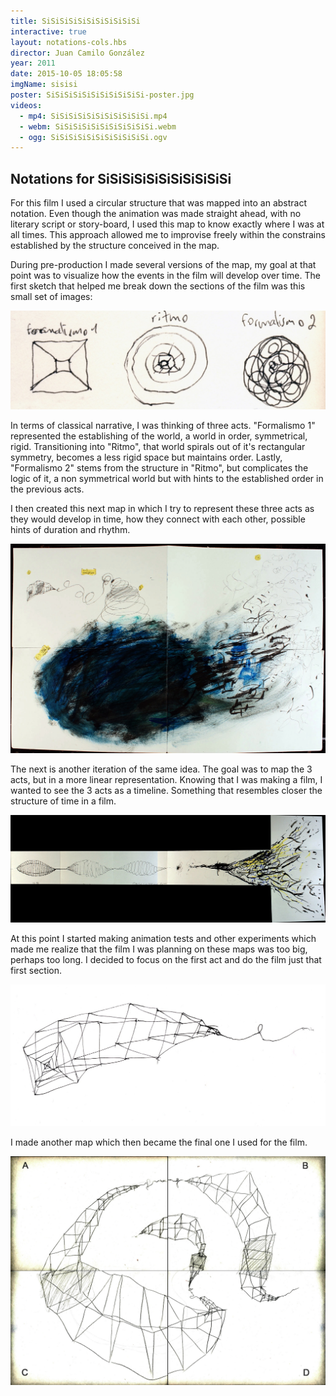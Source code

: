 ```yaml
---
title: SiSiSiSiSiSiSiSiSiSiSi
interactive: true
layout: notations-cols.hbs
director: Juan Camilo González
year: 2011
date: 2015-10-05 18:05:58
imgName: sisisi
poster: SiSiSiSiSiSiSiSiSiSiSi-poster.jpg
videos:
  - mp4: SiSiSiSiSiSiSiSiSiSiSi.mp4
  - webm: SiSiSiSiSiSiSiSiSiSiSi.webm
  - ogg: SiSiSiSiSiSiSiSiSiSiSi.ogv
---
```

## Notations for SiSiSiSiSiSiSiSiSiSiSi
For this film I used a circular structure that was mapped into an abstract notation. Even though the animation was made straight ahead, with no literary script or story-board, I used this map to know exactly where I was at all times. This approach allowed me to improvise freely within the constrains established by the structure conceived in the map.

During pre-production I made several versions of the map, my goal at that point was to visualize how the events in the film will develop over time. The first sketch that helped me break down the sections of the film was this small set of images:

![Structure](/img/notations/sisisi-estructura.jpg)

In terms of classical narrative, I was thinking of three acts. "Formalismo 1" represented the establishing of the world, a world in order, symmetrical, rigid. Transitioning into "Ritmo", that world spirals out of it's rectangular symmetry, becomes a less rigid space but maintains order. Lastly, "Formalismo 2" stems from the structure in "Ritmo", but complicates the logic of it, a non symmetrical world but with hints to the established order in the previous acts.

I then created this next map in which I try to represent these three acts as they would develop in time, how they connect with each other, possible hints of duration and rhythm.

![First Map](/img/notations/sisisi-first-map.jpg)

The next is another iteration of the same idea. The goal was to map the 3 acts, but in a more linear representation. Knowing that I was making a film, I wanted to see the 3 acts as a timeline. Something that resembles closer the structure of time in a film.

![Second Map](/img/notations/sisisi-second-map.jpg)

At this point I started making animation tests and other experiments which made me realize that the film I was planning on these maps was too big, perhaps too long. I decided to focus on the first act and do the film just that first section.

![Zoom in to first section](/img/notations/sisisi-final-zoom.jpg)

I made another map which then became the final one I used for the film.

![Final Map](/img/notations/sisisi-final-map.jpg)
